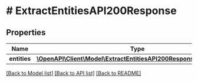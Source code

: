 # # ExtractEntitiesAPI200Response

## Properties

Name | Type | Description | Notes
------------ | ------------- | ------------- | -------------
**entities** | [**\OpenAPI\Client\Model\ExtractEntitiesAPI200ResponseEntitiesInner[]**](ExtractEntitiesAPI200ResponseEntitiesInner.md) |  | [optional]

[[Back to Model list]](../../README.md#models) [[Back to API list]](../../README.md#endpoints) [[Back to README]](../../README.md)
